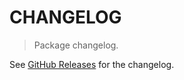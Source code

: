 # CHANGELOG

> Package changelog.

See [GitHub Releases](https://github.com/stdlib-js/stats-incr-pcorr2/releases) for the changelog.